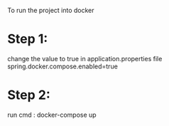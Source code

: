 To run the project into docker 
# Step 1:
change the value to true in application.properties file
spring.docker.compose.enabled=true

# Step 2:
run cmd : docker-compose up

